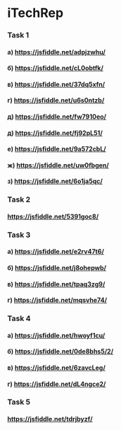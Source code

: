 # iTechRep

### Task 1
#### a) https://jsfiddle.net/adpjzwhu/
#### б) https://jsfiddle.net/cL0obtfk/
#### в) https://jsfiddle.net/37dq5xfn/
#### г) https://jsfiddle.net/u6s0ntzb/
#### д) https://jsfiddle.net/fw7910eo/
#### д) https://jsfiddle.net/fj92pL51/
#### е) https://jsfiddle.net/9a572cbL/
#### ж) https://jsfiddle.net/uw0fbgen/
#### з) https://jsfiddle.net/6o1ja5qc/

### Task 2
#### https://jsfiddle.net/5391goc8/

### Task 3
#### а) https://jsfiddle.net/e2rv47t6/
#### б) https://jsfiddle.net/j8ohepwb/
#### в) https://jsfiddle.net/tpaq3zg9/
#### г) https://jsfiddle.net/mqsvhe74/

### Task 4
#### а) https://jsfiddle.net/hwoyf1cu/
#### б) https://jsfiddle.net/0de8bhs5/2/
#### в) https://jsfiddle.net/6zavcLeg/
#### г) https://jsfiddle.net/dL4ngce2/

### Task 5
#### https://jsfiddle.net/tdrjbyzf/





